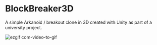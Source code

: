 # BlockBreaker3D
 A simple Arkanoid / breakout clone in 3D created with Unity as part of a university project.

![ezgif com-video-to-gif](https://user-images.githubusercontent.com/26629624/77254707-1bab6180-6c63-11ea-9cae-4d1422396a12.gif)
